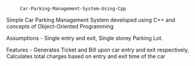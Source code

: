          Car-Parking-Management-System-Using-Cpp

Simple Car Parking Management System developed using C++ and concepts of Object-Oriented Programming

Assumptions - Single entry and exit, Single storey Parking Lot.

Features - Generates Ticket and Bill upon car entry and exit respectively, Calculates total charges based on entry and exit time of the car

